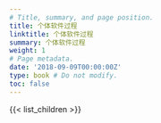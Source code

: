 ```yaml
---
# Title, summary, and page position.
title: 个体软件过程
linktitle: 个体软件过程
summary: 个体软件过程
weight: 1
# Page metadata.
date: '2018-09-09T00:00:00Z'
type: book # Do not modify.
toc: false
---
```


{{< list_children >}}